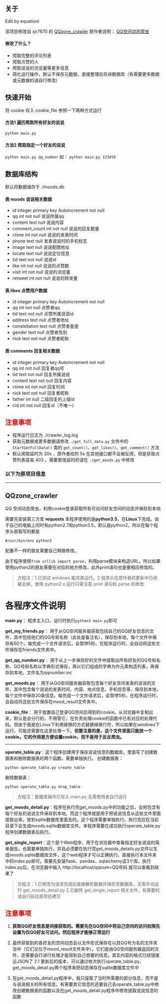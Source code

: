 ## 关于
Edit by equationl

该项目修改自 xjr7670 的 [QQzone_crawler](https://github.com/xjr7670/QQzone_crawler)
原作者说明： [QQ空间动态爬虫](https://zhuanlan.zhihu.com/p/24656161)

#### 修改了什么？
* 爬取完整的评论列表
* 爬取点赞的人
* 爬取说说的浏览量等更多信息
* 简化运行操作，默认不保存元数据，直接整理后存进数据库（有需要更多数据或元数据的请自行修改）

## 快速开始
将 cookie 存入 cookie_file 参照一下两种方式运行
#### 方法1 遍历爬取所有好友的说说
``
python main.py
``

#### 方法2 爬取指定一个好友的说说
``
python main.py qq_number
``
如：
``
python main.py 123456
``
## 数据库结构
默认将数据储存于 ./moods.db
#### 表 moods 说说相关数据
* id integer primary key Autoincrement not null
* qq int not null   说说所属qq
* content text null 说说内容
* comment_count int not null    说说的回复数量
* ctime int not null    说说的发表时间
* phone text null   发表说说时的手机标志
* image text null   说说配图地址
* locate text null  说说定位信息
* tid text not null 说说id
* like int not null 说说的点赞数
* visit int not null    说说的浏览量
* retweet int not null  说说的转发量

#### 表 likes 点赞用户数据
* id integer primary key Autoincrement not null
* qq int not null   点赞者qq
* tid text not null 点赞所属说说id
* address text null 点赞者地址
* constellation text null   点赞者星座
* gender text null  点赞者性别
* nick text not null    点赞者昵称

#### 表 comments 回复相关数据
* id integer primary key Autoincrement not null
* qq int not null   回复者qq号
* tid text not null 回复所属说说
* content text not null 回复内容
* ctime int not null    回复时间
* nick text not null    回复者昵称
* father int null  二级回复的上级id
* cid int not null  回复id（不唯一）

## <font color="red">注意事项</font>
* 程序运行日志为 ./crawler_log.log
* 获取元数据或更多数据请修改 `./get_full_data.py` 文件中的 `StartGetFullData()` 类的 `get_count()`、`get_likes()`、`get_comment()` 方法
* 默认爬取延时为 20s ，原作者给的 5s 在其他接口都不会被反爬，但是获取点赞列表容易 403 。需要更改延时的请在 `./get_moods.py` 中修改

### 以下为原项目信息
***

## QQzone_crawler
QQ 空间动态爬虫，利用cookie登录获取所有可访问好友空间的动态并保存到本地

需要先安装第三方库 **requests**
本程序使用的是**python3.5**，在**Linux**下完成。由于自己的电脑上同时有python2.7和python3.5，默认是python2。所以在每个程序头部我写的都是

```
#/usr/bin/env python3
```

配置不一样的朋友需要自己稍做修改。

由于程序使用`from urllib import parse`，利用parse模块来构造URL，所以如果使用python2的朋友需要在对应的地方修改，此外print语句也是要相应修改的。

> 方程注：1.已测试 windows 能完美运行。2.程序头在原作者的更新中已经被去掉，使用 python2.x 运行只需注意 print 语句和 parse 的修改


# 各程序文件说明

**main.py**： 程序主入口，运行时执行`python3 main.py`即可

**get_my_friends.py**： 用于从QQ空间服务器获取包括自己的QQ好友信息的文件，其中包括他们的QQ号和名称（此处是备注名），保存到本地，每个文件中保存有50个。每完成一个文件请求后，会暂停5秒。在程序运行时，会自动将这些文件保存在friends文件夹中。

**get_qq_number.py**： 用于从上一步保存好的文件中提取出所有好友的QQ号和名称，QQ号和名称以字典形式保存，再以它们组成的字典为作元素构造列表，再保存到本地，文件名为qqnumber.inc

**get_moods.py**： 用于从QQ空间服务器获取包含每个好友空间发表的说说的文件，其中包含每个说说的发表时间、内容、地点信息、手机信息等，保存到本地，每个文件中保存20条信息。每完成一个文件请求后，会暂停5秒。在程序运行时，会自动将这些文件保存在mood_result文件夹中。

**cookie_file**： 用于放置自己登录QQ空间后得到的cookie。从浏览器中复制出来，默认是会分行的，不用管它，在负责处理cookie的函数中已有对应的处理代码。但由于我是在Linux下利用替换的方式替换掉换行符，所以如果在windows下运行，可能还需要在这里处理一下。**但要注意的是，这个文件里面只能放一个cookie。它的作用是方便设置cookie，而不是用于反反爬虫。**

---

**operate_table.py**：这个程序创建用于保存说说信息的数据库。里面写了创建数据表和删除数据表的两个函数。需要单独执行。
创建数据表：

```
python operate_table.py create_table
```

删除数据表：

```
python operate_table.py drop_table
```

> 方程注：数据库操作已写入 main.py 无需使用者自行运行

**get_moods_detail.py**：程序在执行完get_moods.py中的功能之后，会把包含有每个好友的说说文件保存到本地。而这个程序就是用于把说说信息从这些文件里面提取出来，放到sqlite数据库里面去的。这个程序需要单独执行。执行完后在当前目录下会生成moods.sqlite数据库文件。本程序需要在成功执行operate_table.py程序创建数据表后执行。

**get_single_report**：这个是个Web程序，用于在浏览器中查看指定好友说说的简单报告。也需要单独执行，并且必须要在执行完get_moods_details.py文件以生成moods.sqlite数据库文件，这个web程序才可以正确执行。直接执行本文件夹中的index.py即可。需要先安装flask、pandas、sqlalchemy这3个库。执行index.py后，在浏览器中输入 http://localhost/qqnum=QQ号码 就可以查看到结果了

> 方程注：1.已修改为请求完成后直接解析数据并储存至数据库，无需手动运行 get_moods_detail.py 2.已删除 get_single_report 相关文件，有需要的请自行前往原项目拷贝

## <font color="red">注意事项</font>

1. **获取QQ好友信息是间接获取的。需要先在QQ空间中将自己空间的访问权限先设置为仅QQ好友可访问。然后程序才能够正常运行**

2. 最终获取到的各好友的空间动态会以文件形式保存在以其QQ号为名的文件夹当中（它们又位于mood\_result文件夹中）。它们是由QQ空间服务器返回的文件，还需要自行进行处理才能得到自己想要的信息。其实内容的格式已经很接近JSON了
2.1 更新后的版本，可以通过依次执行operate_table.py、get_moods_detail.py两个程序来把动态保存在sqlite数据库文件中

3. 在get_moods_detail.py程序中，我只提取了当时所需要的部分信息，而不是与说说相关的所有信息。有需要其它信息的还要自己去operate_table.py中修改创建数据表的函数以及在get_moods_detail.py程序中修改提取说说信息的函数